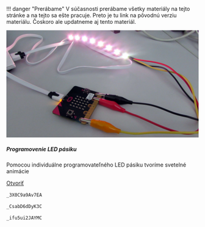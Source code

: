 !!! danger "Prerábame"
    V súčasnosti prerábame všetky materiály na tejto stránke a na tejto sa ešte pracuje.
    Preto je tu link na pôvodnú verziu materiálu. Čoskoro ale updatneme aj tento materiál.

<div class="card mb-4 box-shadow h-100">
                <img class="card-img-top" src="/static/img/materialy/programovanie-led-pasiku.JPG" alt="Card image cap">
                <div class="card-body">
                  <h5 class="card-title">Programovenie LED pásiku</h5>
                  <p class="card-text">Pomocou individuálne programovateľného LED pásiku tvoríme svetelné animácie</p>
                  <div class="text-center">
                    <a href="/static/downloads/metodiky/microbit-makecode-programovanie-led-pasiku.pdf" class="btn btn-info">Otvoriť</a>
                  </div>
                </div>
              </div>

```makecode-no-link
_3X0C9a9Av7EA
```

```makecode-no-link
_CsabD6dDyK3C
```

```makecode-link-only
_ifu5ui2JAYMC
```